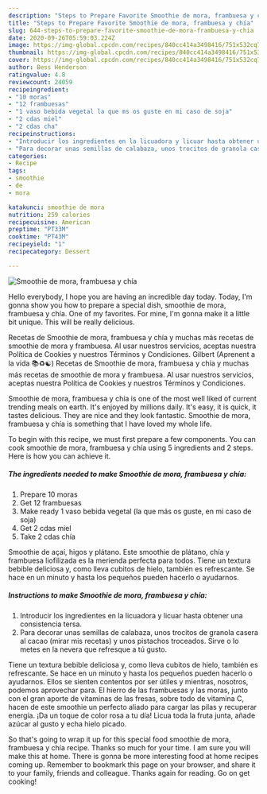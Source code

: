 ```yaml
---
description: "Steps to Prepare Favorite Smoothie de mora, frambuesa y chía"
title: "Steps to Prepare Favorite Smoothie de mora, frambuesa y chía"
slug: 644-steps-to-prepare-favorite-smoothie-de-mora-frambuesa-y-chia
date: 2020-09-26T05:59:03.224Z
image: https://img-global.cpcdn.com/recipes/840cc414a3498416/751x532cq70/smoothie-de-mora-frambuesa-y-chia-foto-principal.jpg
thumbnail: https://img-global.cpcdn.com/recipes/840cc414a3498416/751x532cq70/smoothie-de-mora-frambuesa-y-chia-foto-principal.jpg
cover: https://img-global.cpcdn.com/recipes/840cc414a3498416/751x532cq70/smoothie-de-mora-frambuesa-y-chia-foto-principal.jpg
author: Bess Henderson
ratingvalue: 4.8
reviewcount: 24059
recipeingredient:
- "10 moras"
- "12 frambuesas"
- "1 vaso bebida vegetal la que ms os guste en mi caso de soja"
- "2 cdas miel"
- "2 cdas cha"
recipeinstructions:
- "Introducir los ingredientes en la licuadora y licuar hasta obtener una consistencia tersa."
- "Para decorar unas semillas de calabaza, unos trocitos de granola casera al cacao (mirar mis recetas) y unos pistachos troceados. Sirve o lo metes en la nevera que refresque a tú gusto."
categories:
- Recipe
tags:
- smoothie
- de
- mora

katakunci: smoothie de mora 
nutrition: 259 calories
recipecuisine: American
preptime: "PT33M"
cooktime: "PT43M"
recipeyield: "1"
recipecategory: Dessert

---
```



![Smoothie de mora, frambuesa y chía](https://img-global.cpcdn.com/recipes/840cc414a3498416/751x532cq70/smoothie-de-mora-frambuesa-y-chia-foto-principal.jpg)

Hello everybody, I hope you are having an incredible day today. Today, I'm gonna show you how to prepare a special dish, smoothie de mora, frambuesa y chía. One of my favorites. For mine, I'm gonna make it a little bit unique. This will be really delicious.

Recetas de Smoothie de mora, frambuesa y chía y muchas más recetas de smoothie de mora y frambuesa. Al usar nuestros servicios, aceptas nuestra Política de Cookies y nuestros Términos y Condiciones. Gilbert (Aprenent a la vida 📚♻️☯️) Recetas de Smoothie de mora, frambuesa y chía y muchas más recetas de smoothie de mora y frambuesa. Al usar nuestros servicios, aceptas nuestra Política de Cookies y nuestros Términos y Condiciones.

Smoothie de mora, frambuesa y chía is one of the most well liked of current trending meals on earth. It's enjoyed by millions daily. It's easy, it is quick, it tastes delicious. They are nice and they look fantastic. Smoothie de mora, frambuesa y chía is something that I have loved my whole life.


To begin with this recipe, we must first prepare a few components. You can cook smoothie de mora, frambuesa y chía using 5 ingredients and 2 steps. Here is how you can achieve it.

<!--inarticleads1-->

##### The ingredients needed to make Smoothie de mora, frambuesa y chía:

1. Prepare 10 moras
1. Get 12 frambuesas
1. Make ready 1 vaso bebida vegetal (la que más os guste, en mi caso de soja)
1. Get 2 cdas miel
1. Take 2 cdas chía


Smoothie de açaí, higos y plátano. Este smoothie de plátano, chía y frambuesa liofilizada es la merienda perfecta para todos. Tiene un textura bebible deliciosa y, como lleva cubitos de hielo, también es refrescante. Se hace en un minuto y hasta los pequeños pueden hacerlo o ayudarnos. 

<!--inarticleads2-->

##### Instructions to make Smoothie de mora, frambuesa y chía:

1. Introducir los ingredientes en la licuadora y licuar hasta obtener una consistencia tersa.
1. Para decorar unas semillas de calabaza, unos trocitos de granola casera al cacao (mirar mis recetas) y unos pistachos troceados. Sirve o lo metes en la nevera que refresque a tú gusto.


Tiene un textura bebible deliciosa y, como lleva cubitos de hielo, también es refrescante. Se hace en un minuto y hasta los pequeños pueden hacerlo o ayudarnos. Ellos se sienten contentos por ser útiles y mientras, nosotros, podemos aprovechar para. El hierro de las frambuesas y las moras, junto con el gran aporte de vitaminas de las fresas, sobre todo de vitamina C, hacen de este smoothie un perfecto aliado para cargar las pilas y recuperar energía. ¡Da un toque de color rosa a tu día! Licua toda la fruta junta, añade azúcar al gusto y echa hielo picado. 

So that's going to wrap it up for this special food smoothie de mora, frambuesa y chía recipe. Thanks so much for your time. I am sure you will make this at home. There is gonna be more interesting food at home recipes coming up. Remember to bookmark this page on your browser, and share it to your family, friends and colleague. Thanks again for reading. Go on get cooking!
